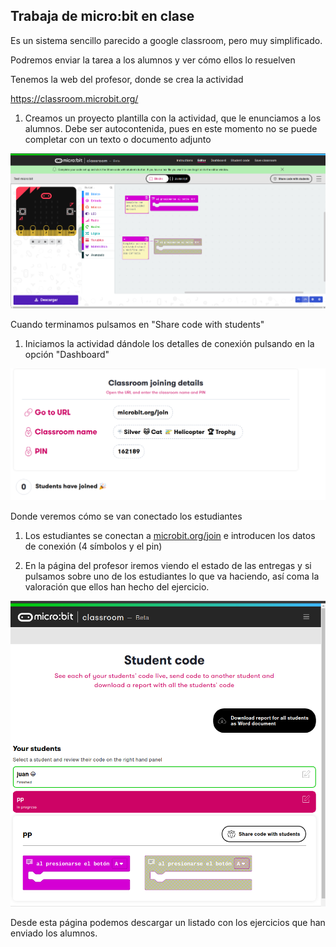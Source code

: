 ## Trabaja de micro:bit en clase

Es un sistema sencillo parecido a google classroom, pero muy simplificado. 

Podremos enviar la tarea a los alumnos y ver cómo ellos lo resuelven

Tenemos la web del profesor, donde se crea la actividad

https://classroom.microbit.org/

1. Creamos un proyecto plantilla con la actividad, que le enunciamos a los alumnos. Debe ser autocontenida, pues en este momento no se puede completar con un texto o documento adjunto

![](./images/PlantillaTarea.png)

Cuando terminamos pulsamos en "Share code with students"

1. Iniciamos la actividad dándole los detalles de conexión pulsando en la opción "Dashboard"

![](./images/micro:bitClassroomDatosParaConectar.png)

Donde veremos cómo se van conectado los estudiantes

1. Los estudiantes se conectan a [microbit.org/join](microbit.org/join) e introducen los datos de conexión (4 símbolos y el pin)

1. En la página del profesor iremos viendo el estado de las entregas y si pulsamos sobre uno de los estudiantes lo que va haciendo, así coma la valoración que ellos han hecho del ejercicio.

![EstadoEntrega](./images/EstadoEntregas.png)

Desde esta página podemos descargar un listado con los ejercicios que han enviado los alumnos.

